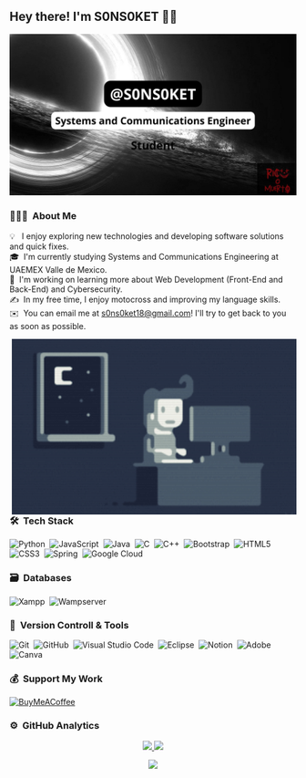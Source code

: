 <h2 align="left">Hey there! I'm S0NS0KET 👋🏻</h2>

![S0NS0KET int](https://github.com/S0NS0KET/S0NS0KET/blob/main/IMG_4192.jpeg)

<!-- ## 👋 &nbsp;Hey there! I'm S0NS0KET -->

### 👨🏻‍💻 &nbsp;About Me

💡 &nbsp; I enjoy exploring new technologies and developing software solutions and quick fixes.\
🎓 &nbsp;I'm currently studying Systems and Communications Engineering at UAEMEX Valle de Mexico.\
🌱 &nbsp;I'm working on learning more about Web Development (Front-End and Back-End) and Cybersecurity.\
✍️ &nbsp;In my free time, I enjoy motocross and improving my language skills.\
✉️ &nbsp;You can email me at s0ns0ket18@gmail.com! I'll try to get back to you as soon as possible.

<img alt="Night Coding" src="https://raw.githubusercontent.com/AVS1508/AVS1508/master/assets/Night-Coding.gif" align="right" width=500 />

### 🛠 &nbsp;Tech Stack

![Python](https://img.shields.io/badge/python-3670A0?style=for-the-badge&logo=python&logoColor=ffdd54)&nbsp;
![JavaScript](https://img.shields.io/badge/javascript-%23323330.svg?style=for-the-badge&logo=javascript&logoColor=%23F7DF1E)&nbsp;
![Java](https://img.shields.io/badge/java-%23ED8B00.svg?style=for-the-badge&logo=java&logoColor=white)&nbsp;
![C](https://img.shields.io/badge/c-%2300599C.svg?style=for-the-badge&logo=c&logoColor=white)&nbsp;
![C++](https://img.shields.io/badge/c++-%2300599C.svg?style=for-the-badge&logo=c%2B%2B&logoColor=white)&nbsp;
![Bootstrap](https://img.shields.io/badge/bootstrap-%23563D7C.svg?style=for-the-badge&logo=bootstrap&logoColor=white)&nbsp;
![HTML5](https://img.shields.io/badge/html5-%23E34F26.svg?style=for-the-badge&logo=html5&logoColor=white)&nbsp;
![CSS3](https://img.shields.io/badge/css3-%231572B6.svg?style=for-the-badge&logo=css3&logoColor=white)&nbsp;
![Spring](https://img.shields.io/badge/spring-%236DB33F.svg?style=for-the-badge&logo=spring&logoColor=white)&nbsp;
![Google Cloud](https://img.shields.io/badge/GoogleCloud-%234285F4.svg?style=for-the-badge&logo=google-cloud&logoColor=white)&nbsp;

### 🗃 &nbsp;Databases

![Xampp](https://img.shields.io/badge/xampp-white?style=for-the-badge&logo=xampp)&nbsp;
![Wampserver](https://img.shields.io/badge/WampServer-white?style=for-the-badge&color=purple)&nbsp;

### 🧰 &nbsp;Version Controll & Tools 

![Git](https://img.shields.io/badge/git-%23F05033.svg?style=for-the-badge&logo=git&logoColor=white)&nbsp;
![GitHub](https://img.shields.io/badge/github-%23121011.svg?style=for-the-badge&logo=github&logoColor=white)&nbsp;
![Visual Studio Code](https://img.shields.io/badge/Visual%20Studio%20Code-0078d7.svg?style=for-the-badge&logo=visual-studio-code&logoColor=white)&nbsp;
![Eclipse](https://img.shields.io/badge/Eclipse-FE7A16.svg?style=for-the-badge&logo=Eclipse&logoColor=white)&nbsp;
![Notion](https://img.shields.io/badge/Notion-%23000000.svg?style=for-the-badge&logo=notion&logoColor=white)&nbsp;
![Adobe](https://img.shields.io/badge/adobe-%23FF0000.svg?style=for-the-badge&logo=adobe&logoColor=white)&nbsp;
![Canva](https://img.shields.io/badge/Canva-%2300C4CC.svg?style=for-the-badge&logo=Canva&logoColor=white)&nbsp;

### 💰 &nbsp;Support My Work
[![BuyMeACoffee](https://img.shields.io/badge/Buy%20Me%20a%20Coffee-ffdd00?style=for-the-badge&logo=buy-me-a-coffee&logoColor=black)](https://buymeacoffee.com/adityakanoi) 

### ⚙️ &nbsp;GitHub Analytics

<p align="center">
  <a href="https://github.com/S0NS0KET">
    <img height="180em" src="https://github-readme-stats-eight-theta.vercel.app/api?username=S0NS0KET&show_icons=true&theme=algolia&include_all_commits=true&count_private=true"/>
  </a>
  <a href="https://github.com/S0NS0KET">
    <img height="180em" src="https://github-readme-stats-eight-theta.vercel.app/api/top-langs/?username=S0NS0KET&layout=compact&langs_count=8&theme=algolia"/>
  </a>
</p>

<p align="center">
  <img height="180em" src="https://streak-stats.demolab.com?user=S0NS0KET&theme=dark&hide_border=true"/>
</p>

